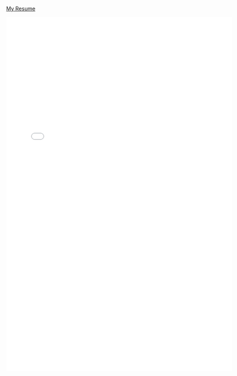  <div class="content index width mx-auto px2 my4">
<article class="post" itemscope itemtype="http://schema.org/BlogPosting">
    <div class="content" itemprop="articleBody">
    <p><a href="Resume.pdf" target="_blank">My Resume</a></p>
     <embed src="Resume.pdf" width="120%" height="950" border="0">
     </div>
</article>
</div>
